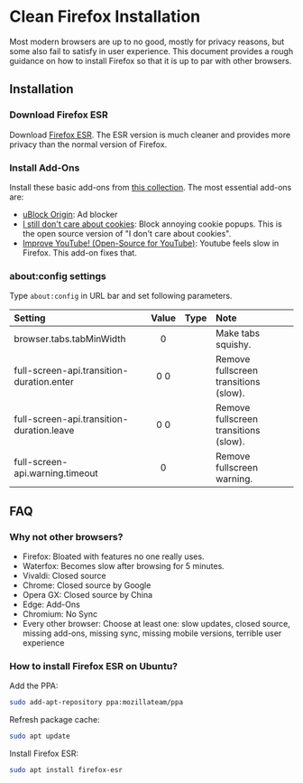 # Clean Firefox Installation

Most modern browsers are up to no good, mostly for privacy reasons, but some also fail to satisfy in user experience. This document provides a rough guidance on how to install Firefox so that it is up to par with other browsers.

## Installation

### Download Firefox ESR

Download [Firefox ESR](https://www.mozilla.org/en-US/firefox/enterprise/). The ESR version is much cleaner and provides more privacy than the normal version of Firefox.

### Install Add-Ons

Install these basic add-ons from [this collection](https://addons.mozilla.org/en-US/firefox/collections/12599599/MyAddons/). The most essential add-ons are:

- [uBlock Origin](https://addons.mozilla.org/en-US/firefox/addon/ublock-origin/?utm_source=addons.mozilla.org&utm_medium=referral&utm_content=collection): Ad blocker
- [I still don't care about cookies](https://addons.mozilla.org/en-US/firefox/addon/istilldontcareaboutcookies/?utm_source=addons.mozilla.org&utm_medium=referral&utm_content=collection): Block annoying cookie popups. This is the open source version of "I don't care about cookies".
- [Improve YouTube! (Open-Source for YouTube)](https://addons.mozilla.org/en-US/firefox/addon/youtube-addon/?utm_source=addons.mozilla.org&utm_medium=referral&utm_content=collection): Youtube feels slow in Firefox. This add-on fixes that.

### about:config settings

Type `about:config` in URL bar and set following parameters.

| Setting | Value | Type |Note |
|:- |:-:|:-:|:- |
|browser.tabs.tabMinWidth| 0 | | Make tabs squishy. |
|full-screen-api.transition-duration.enter | 0 0 | | Remove fullscreen transitions (slow). |
|full-screen-api.transition-duration.leave | 0 0 | | Remove fullscreen transitions (slow). |
|full-screen-api.warning.timeout | 0 | | Remove fullscreen warning. |

## FAQ

### Why not other browsers?

- Firefox: Bloated with features no one really uses.
- Waterfox: Becomes slow after browsing for 5 minutes.
- Vivaldi: Closed source
- Chrome: Closed source by Google
- Opera GX: Closed source by China
- Edge: Add-Ons
- Chromium: No Sync
- Every other browser: Choose at least one: slow updates, closed source, missing add-ons, missing sync, missing mobile versions, terrible user experience

### How to install Firefox ESR on Ubuntu?

Add the PPA:

```bash
sudo add-apt-repository ppa:mozillateam/ppa
```
Refresh package cache:

```bash
sudo apt update
```
Install Firefox ESR:

```bash
sudo apt install firefox-esr
```
